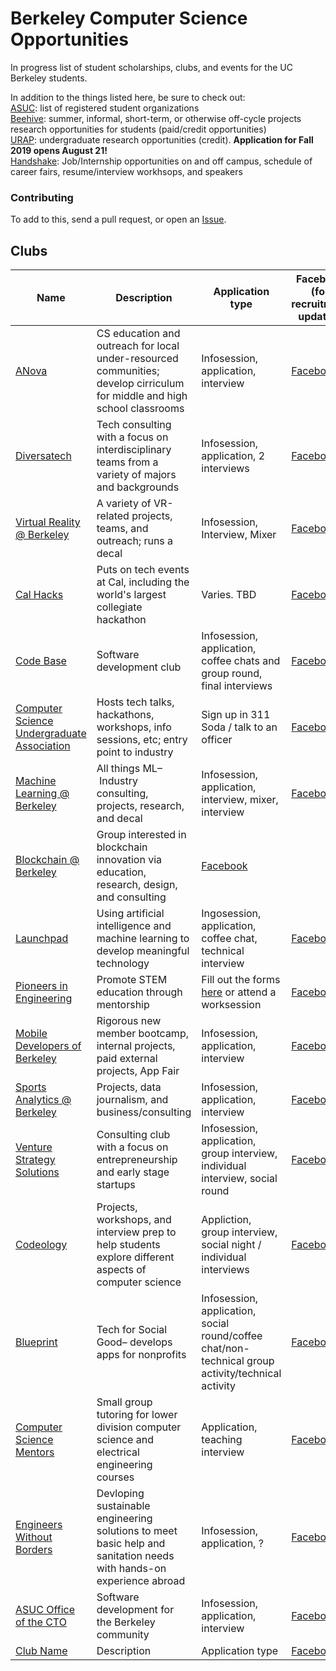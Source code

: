 # Berkeley Computer Science Opportunities
In progress list of student scholarships, clubs, and events for the UC Berkeley students. 

In addition to the things listed here, be sure to check out:<br>
[ASUC](https://www.berkeley.edu/campus-life/student-organizations): list of registered student organizations <br>
[Beehive](http://beehive.berkeley.edu/jobs/search?page=2): summer, informal, short-term, or otherwise off-cycle projects research opportunities for students (paid/credit opportunities) <br>
[URAP](https://urapprojects.berkeley.edu/projects/list.php?category=open): undergraduate research opportunities (credit). **Application for Fall 2019 opens August 21!** <br>
[Handshake](https://berkeley.joinhandshake.com/): Job/Internship opportunities on and off campus, schedule of career fairs, resume/interview workhsops, and speakers

### Contributing

To add to this, send a pull request, or open an
[Issue](https://github.com/rubywerman/berkeley_cs_opportunities/issues).

## Clubs

| Name | Description | Application type | Facebook (for recruitment updates) |
| --- | --- | --- | --- | 
| [ANova](https://www.berkeleyanova.org/) | CS education and outreach for local under-resourced communities; develop cirriculum for middle and high school classrooms | Infosession, application, interview | [Facebook](https://www.facebook.com/BerkeleyANova/) |
| [Diversatech](http://diversatech.org/index.html) | Tech consulting with a focus on interdisciplinary teams from a variety of majors and backgrounds | Infosession, application, 2 interviews | [Facebook](https://www.facebook.com/diversatechberkeley/) | 
| [Virtual Reality @ Berkeley](https://vr.berkeley.edu/about.html) | A variety of VR-related projects, teams, and outreach; runs a decal| Infosession, Interview, Mixer | [Facebook](https://www.facebook.com/vratberkeley/) |
| [Cal Hacks](https://calhacks.io/) | Puts on tech events at Cal, including the world's largest collegiate hackathon| Varies. TBD | [Facebook](https://www.facebook.com/CalHacks/) |
| [Code Base](https://codebase.berkeley.edu/) | Software development club | Infosession, application, coffee chats and group round, final interviews | [Facebook](https://www.facebook.com/berkeleycodebase/) |
| [Computer Science Undergraduate Association](https://www.csua.berkeley.edu/) | Hosts tech talks, hackathons, workshops, info sessions, etc; entry point to industry | Sign up in 311 Soda / talk to an officer | [Facebook](https://www.facebook.com/csua/) |
| [Machine Learning @ Berkeley](https://ml.berkeley.edu/) | All things ML– Industry consulting, projects, research, and decal | Infosession, application, interview, mixer, interview | [Facebook](https://www.facebook.com/berkeleyml/) |
| [Blockchain @ Berkeley](https://blockchain.berkeley.edu/) | Group interested in blockchain innovation via education, research, design, and consulting | [Facebook](https://www.facebook.com/BlockchainatBerkeley/?__tn__=%2Cd%2CP-R&eid=ARC-0TLJ2wnZWMXqd30hYPSqJ28eT7QpcXPMXi2EP45jd5yB484nzAGH9_Z9rMjA2tOry_e32FKEtiuJ) |
| [Launchpad](http://callaunchpad.org/#/) | Using artificial intelligence and machine learning to develop meaningful technology | Ingosession, application, coffee chat, technical interview | [Facebook](https://www.facebook.com/callaunchpad/) |
| [Pioneers in Engineering](https://pioneers.berkeley.edu/about/) | Promote STEM education through mentorship | Fill out the forms [here](https://pioneers.berkeley.edu/get-involved/) or attend a worksession | [Facebook](https://www.facebook.com/pierobotics/?__tn__=%2Cd%2CP-R&eid=ARA794dpNYcdnrQSevEsibR1kr94RD7jF39KQg8vuvW1Vc_lFcQ99x3emD9eabC8nciOU6Yz308FfKNA) |
| [Mobile Developers of Berkeley](https://mdb.dev/) | Rigorous new member bootcamp, internal projects, paid external projects, App Fair | Infosession, application, interview | [Facebook](https://www.facebook.com/mobiledevsberkeley/) |
| [Sports Analytics @ Berkeley](https://sportsanalytics.berkeley.edu/about-us.html) | Projects, data journalism, and business/consulting | Infosession, application, interview | [Facebook](https://www.facebook.com/SportsAnalyticsBerkeley/) |
| [Venture Strategy Solutions](http://www.berkeleyvss.com/) | Consulting club with a focus on entrepreneurship and early stage startups | Infosession, application, group interview, individual interview, social round | [Facebook](https://www.facebook.com/groups/venturestrategysolutions/) |
| [Codeology](https://www.codeology.club/) | Projects, workshops, and interview prep to help students explore different aspects of computer science | Appliction, group interview, social night / individual interviews | [Facebook](https://www.facebook.com/berkeleycodeology/) |
| [Blueprint](https://calblueprint.org/) | Tech for Social Good– develops apps for nonprofits | Infosession, application, social round/coffee chat/non-technical group activity/technical activity | [Facebook](https://www.facebook.com/CalBlueprint/) |
| [Computer Science Mentors](https://csmberkeley.github.io/#/) | Small group tutoring for lower division computer science and electrical engineering courses | Application, teaching interview | [Facebook](https://www.facebook.com/BerkeleyCSM/?__tn__=%2Cd%3C-R&eid=ARCGMtUKSBzt66ySBQb0_N5qE_tJzHmJE2m_RVbTOALFCopLKwsNxKgcBHJEEg0cNKe79oLABojo_RYR) |
| [Engineers Without Borders](https://ewb.berkeley.edu/) | Devloping sustainable engineering solutions to meet basic help and sanitation needs with hands-on experience abroad| Infosession, application, ? | [Facebook](https://www.facebook.com/EWB.UCB/) |
| [ASUC Office of the CTO](http://asucocto.org/about/) | Software development for the Berkeley community | Infosession, application, interview | [Facebook](https://www.facebook.com/asucocto/) |
| [Club Name](https://potato.io/) | Description | Application type | [Facebook](https://potato.io/) |
